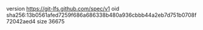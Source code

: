 version https://git-lfs.github.com/spec/v1
oid sha256:13b0561afed7259f686a686338b480a936cbbb44a2eb7d751b0708f72042aed4
size 36675
